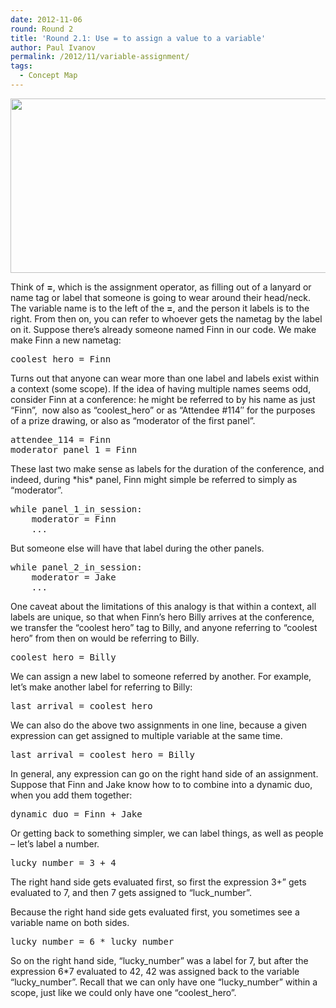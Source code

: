 ```yaml
---
date: 2012-11-06
round: Round 2
title: 'Round 2.1: Use = to assign a value to a variable'
author: Paul Ivanov
permalink: /2012/11/variable-assignment/
tags:
  - Concept Map
---
```

[<img src="/training-course/uploads/2012/11/assignment-operator.png" alt="" title="assignment operator" width="600" height="279" class="alignnone size-full wp-image-1131" />][1]

Think of **=**, which is the assignment operator, as filling out of a lanyard or name tag or label that someone is going to wear around their head/neck. The variable name is to the left of the **=**, and the person it labels is to the right. From then on, you can refer to whoever gets the nametag by the label on it. Suppose there&#8217;s already someone named Finn in our code. We make make Finn a new nametag:

<pre>coolest_hero = Finn</pre>

Turns out that anyone can wear more than one label and labels exist within a context (some scope). If the idea of having multiple names seems odd, consider Finn at a conference: he might be referred to by his name as just &#8220;Finn&#8221;,  now also as &#8220;coolest_hero&#8221; or as &#8220;Attendee #114&#8243; for the purposes of a prize drawing, or also as &#8220;moderator of the first panel&#8221;.

<pre>attendee_114 = Finn
moderator_panel_1 = Finn</pre>

These last two make sense as labels for the duration of the conference, and indeed, during \*his\* panel, Finn might simple be referred to simply as &#8220;moderator&#8221;.

<pre>while panel_1_in_session:
    moderator = Finn
    ...</pre>

But someone else will have that label during the other panels.

<pre>while panel_2_in_session:
    moderator = Jake
    ...</pre>

One caveat about the limitations of this analogy is that within a context, all labels are unique, so that when Finn&#8217;s hero Billy arrives at the conference, we transfer the &#8220;coolest hero&#8221; tag to Billy, and anyone referring to &#8220;coolest hero&#8221; from then on would be referring to Billy.

<pre>coolest_hero = Billy</pre>

We can assign a new label to someone referred by another. For example, let&#8217;s make another label for referring to Billy:

<pre>last_arrival = coolest_hero</pre>

We can also do the above two assignments in one line, because a given expression can get assigned to multiple variable at the same time.

<pre>last_arrival = coolest_hero = Billy</pre>

In general, any expression can go on the right hand side of an assignment. Suppose that Finn and Jake know how to to combine into a dynamic duo, when you add them together:

<pre>dynamic_duo = Finn + Jake</pre>

Or getting back to something simpler, we can label things, as well as people &#8211; let&#8217;s label a number.

<pre>lucky_number = 3 + 4</pre>

The right hand side gets evaluated first, so first the expression 3+&#8221; gets evaluated to 7, and then 7 gets assigned to &#8220;luck_number&#8221;.

Because the right hand side gets evaluated first, you sometimes see a variable name on both sides.

<pre>lucky_number = 6 * lucky_number</pre>

So on the right hand side, &#8220;lucky\_number&#8221; was a label for 7, but after the expression 6*7 evaluated to 42, 42 was assigned back to the variable &#8220;lucky\_number&#8221;. Recall that we can only have one &#8220;lucky\_number&#8221; within a scope, just like we could only have one &#8220;coolest\_hero&#8221;.

 [1]: /training-course/uploads/2012/11/assignment-operator.png
